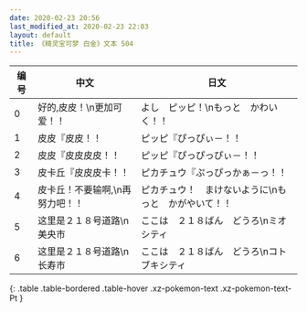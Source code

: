 ```yaml
---
date: 2020-02-23 20:56
last_modified_at: 2020-02-23 22:03
layout: default
title: 《精灵宝可梦 白金》文本 504
---
```

| 编号 | 中文 | 日文 |
| ---- | ---- | ---- |
| 0 | 好的,皮皮！\n更加可爱！！ | よし　ピッピ！\nもっと　かわいく！！ |
| 1 | 皮皮『皮皮！！ | ピッピ『ぴっぴぃ－！！ |
| 2 | 皮皮『皮皮皮皮！！ | ピッピ『ぴっぴっぴぃ－！！ |
| 3 | 皮卡丘『皮皮皮卡！！ | ピカチュウ『ぷっぴっかぁ－っ！！ |
| 4 | 皮卡丘！不要输啊,\n再努力吧！！ | ピカチュウ！　まけないように\nもっと　かがやいて！！ |
| 5 | 这里是２１８号道路\n美央市 | ここは　２１８ばん　どうろ\nミオシティ |
| 6 | 这里是２１８号道路\n长寿市 | ここは　２１８ばん　どうろ\nコトブキシティ |
{: .table .table-bordered .table-hover .xz-pokemon-text .xz-pokemon-text-Pt }
